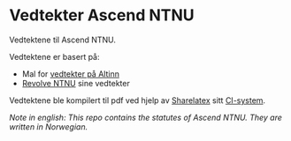 # Vedtekter Ascend NTNU
Vedtektene til Ascend NTNU.

Vedtektene er basert på:

* Mal for [vedtekter på Altinn][altinn-mal]
* [Revolve NTNU](http://www.revolve.no/) sine vedtekter

Vedtektene ble kompilert til pdf ved hjelp av [Sharelatex] sitt [CI-system][Sharelatex-CI].

*Note in english: This repo contains the statutes of Ascend NTNU. They are written in Norwegian.*

[altinn-mal]: https://www.altinn.no/no/Starte-og-drive-bedrift/Forberede/Velge-organisasjonsform/Hva-er-en-forening/
[Sharelatex]: https://www.sharelatex.com/
[Sharelatex-CI]: https://www.sharelatex.com/github/